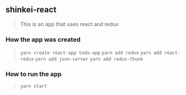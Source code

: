 ## shinkei-react
> This is an app that uses react and redux

### How the app was created
> ```yarn create react-app todo-app```
```yarn add redux```
```yarn add react-redux```
```yarn add json-server```
```yarn add redux-thunk```

### How to run the app
> ```yarn start```
